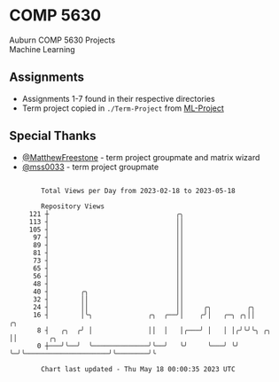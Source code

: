 # COMP 5630
Auburn COMP 5630 Projects  
Machine Learning

## Assignments
- Assignments 1-7 found in their respective directories
- Term project copied in `./Term-Project` from [ML-Project](https://github.com/wumphlett/ML-Project)

## Special Thanks
- [@MatthewFreestone](https://github.com/MatthewFreestone) - term project groupmate and matrix wizard
- [@mss0033](https://github.com/mss0033) - term project groupmate

```

        Total Views per Day from 2023-02-18 to 2023-05-18

        Repository Views
     121 ┼                                ╭╮
     113 ┤                                ││
     105 ┤                                ││
      97 ┤                                ││
      89 ┤                                ││
      81 ┤                                ││
      73 ┤                                ││
      65 ┤                                ││
      56 ┤                                ││
      48 ┤                                ││
      40 ┤        ╭╮                      ││
      32 ┤        ││                      ││
      24 ┤        ││                      ││     ╭╮         ╭╮
      16 ┤        │╰╮              ╭╮  ╭──╯│    ╭╯│   ╭─╮ ╭╮││                         ╭╮
       8 ┤   ╭╮  ╭╯ │              ││  │   │╭───╯ │   │ │╭╯╰╯╰╮ ╭╮                     ││        ╭╮
       0 ┼───╯╰──╯  ╰──────────────╯╰──╯   ╰╯     ╰───╯ ╰╯    ╰─╯╰─────────────────────╯╰────────╯╰

        Chart last updated - Thu May 18 00:00:35 2023 UTC
        
```
